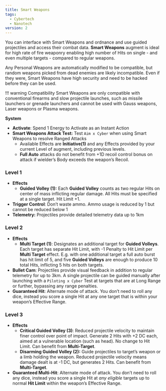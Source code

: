 ```yaml
---
title: Smart Weapons
tags:
  - Cybertech
  - Nanotech
version: 2
---
```

You can interface with Smart Weapons and ordnance and use guided projectiles and access their combat data. **Smart Weapons** augment is ideal for high rate of fire weaponry enabling high number of Hits on single - and even multiple targets - compared to regular weapons.

Any Personal Weapons are automatically modified to be compatible, but random weapons picked from dead enemies are likely incompatible. Even if they were, Smart Weapons have high security and need to be hacked before they can be used.

!!! warning Compatibility
	Smart Weapons are only compatible with conventional firearms and slow projectile launches, such as missile launchers or grenade launchers and cannot be used with Gauss weapons, Laser weapons or Plasma weapons.

**System**
- **Activate**: Spend 1 Energy to Activate as an Instant Action
- **Smart Weapons Attack Test:** Test `Aim x Cyber` when using Smart Weapons to resolve Ranged Attacks
	- Available Effects are **Initiative(1)** and any Effects provided by your current Level of augment, including previous levels.
	- **Full Auto** attacks do not benefit from +1D recoil control bonus on attack if wielder’s Body exceeds the weapon’s Recoil.
### Level 1
- **Effects**
	- **Guided Volley (1):** Each **Guided Volley** counts as two regular Hits on center of mass inflicting regular damage. All Hits must be specified at a single target. Hit Limit +1.
- **Trigger Control**: Don’t waste ammo. Ammo usage is reduced by 1 but cannot be reduced below 1
- **Telemetry:** Projectiles provide detailed telemetry data up to 1km

### Level 2
- **Effects**
	- **Multi Target (1)**: Designates an additional target for **Guided Volleys**. Each target has separate Hit Limit, with -1 Penalty to Hit Limit per **Multi Target** effect. E.g. with one additional target a full auto burst has hit limit of 5, and five **Guided Volleys** are enough to produce 10 total Hits, inflicting 5 hits on both targets.
- **Bullet Cam**: Projectiles provide visual feedback in addition to regular telemetry for up to 3km. A single projectile can be guided manually after launching with a `Piloting x Cyber` Test at targets that are at Long Range or further, bypassing any range penalties.
- **Guaranteed Hit**: Alternate mode of attack. You don’t need to roll any dice, instead you score a single Hit at any one target that is within your weapon’s Effective Range.

### Level 3
- **Effects**
	- **Critical Guided Volley (3)**: Reduced projectile velocity to maintain finer control over point of impact. Generate 2 Hits with +2 DC each, aimed at a vulnerable location (such as head). No change to Hit Limit. Can benefit from **Multi-Target**.
	- **Disarming Guided Volley (2):** Guide projectiles to target’s weapon or a limb holding the weapon. Reduced projectile velocity means damage dealt is at -1 DC, but generates 2 Hits. Can benefit from **Multi-Target**.
- **Guaranteed Multi-Hit**: Alternate mode of attack. You don’t need to roll any dice, instead you score a single Hit at *any* *eligible* targets up to normal **Hit Limit** within the weapon’s Effective Range.
